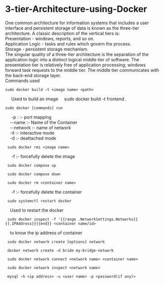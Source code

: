 # 3-tier-Architecture-using-Docker


One common architecture for information systems that includes a user interface and persistent storage of data is known as the three-tier architecture. A classic description of the vertical tiers is:  
Presentation - windows, reports, and so on.  
Application Logic - tasks and rules which govern the process.  
Storage - persistent storage mechanism.  
The singular quality of a three-tier architecture is the separation of the application logic into a distinct logical middle tier of software. The presentation tier is relatively free of application processing; windows forward task requests to the middle tier. The middle tier communicates with the back-end storage layer.  
Commands used  
``` 
sudo docker build –t <image name> <path> 
```
&nbsp;&nbsp;&nbsp;&nbsp; Used to build an image
&nbsp;&nbsp;&nbsp;&nbsp;sudo docker build –t frontend .  

``` 
sudo docker [commands] run 
```
&nbsp;&nbsp;&nbsp;&nbsp; -p <port to run on localhost> : <post on which it is exposed> :- port mapping    
&nbsp;&nbsp;&nbsp;&nbsp;--name <name>:- Name of the Container    
&nbsp;&nbsp;&nbsp;&nbsp;--network <network name> :- name of network  
&nbsp;&nbsp;&nbsp;&nbsp;-it :- interactive mode  
&nbsp;&nbsp;&nbsp;&nbsp;-d :- deattached mode  
```
 sudo docker rmi <image name> 
```
&nbsp;&nbsp;&nbsp;&nbsp; -f :- forcefully delete the image 
```
 sudo docker compose up   
```
```
 sudo docker compose down
```
``` 
 sudo docker rm <container name>   
```
&nbsp;&nbsp;&nbsp;&nbsp; -f :- forcefully delete the container  
```
 sudo systemctl restart docker 
```
 &nbsp;&nbsp;&nbsp;&nbsp;Used to restart the docker
```
 sudo docker inspect -f '{{range .NetworkSettings.Networks}}{{.IPAddress}}{{end}} <container name/id> 
```
&nbsp;&nbsp;&nbsp;&nbsp;to know the ip address of container  
```
 sudo docker network create [options] network  
```
```
 docker network create -d bride my-bridge-network  
```
``` 
 sudo docker network connect <network name> <container name> 
```
```
 sudo docker network inspect <network name>
```
```
 mysql –h <ip address> -u <user name> -p <password(if any)> 
```
 
